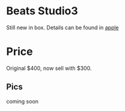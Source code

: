 # Beats Studio3
Still new in box. Details can be found in [apple](https://www.apple.com/ca/shop/product/MQUF2LL/A/beats-studio3-wireless-over-ear-headphones-shadow-grey?fnode=2c09da2a657265bdb099d6e78ede0206c13176eb12c67bacfb49f9b57d3c5c22adaa45f8f90e7bde6403eed883efddb3a978540d6a27989ea0b167ddab1e3ac9a78da06d675c8f1ffad8721812df854b509b3a213084ee2080559434e160b0bf6bb09660b74bab8887e8979a5a16d902)

# Price
Original $400, now sell with $300.

## Pics
coming soon
